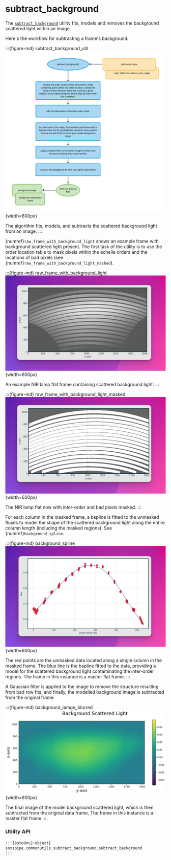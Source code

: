 # subtract_background

The [`subtract_background`](#soxspipe.commonutils.subtract_background) utility fits, models and removes the background scattered light within an image.

Here's the workflow for subtracting a frame's background:

:::{figure-md} subtract_background_util
![](subtract_background.png){width=600px}

The algorithm fits, models, and subtracts the scattered background light from an image.
:::


{numref}`raw_frame_with_background_light` shows an example frame with background scattered light present. The first task of the utility is to use the order location table to mask pixels within the echelle orders and the locations of bad pixels (see {numref}`raw_frame_with_background_light_masked`).


:::{figure-md} raw_frame_with_background_light
![image-20240920135732439](../_images/image-20240920135732439.png){width=600px}

An example NIR lamp flat frame containing scattered background light.
:::

:::{figure-md} raw_frame_with_background_light_masked
![image-20240920140302799](../_images/image-20240920140302799.png){width=600px}

The NIR lamp flat now with inter-order and bad pixels masked.
:::

For each column in the masked frame, a bspline is fitted to the unmasked fluxes to model the shape of the scattered background light along the entire column length (including the masked regions). See {numref}`background_spline`.

:::{figure-md} background_spline
![image-20240920140729800](../_images/image-20240920140729800.png){width=600px}

The red points are the unmasked data located along a single column in the masked frame. The blue line is the bspline fitted to the data, providing a model for the scattered background light contaminating the inter-order regions. The frame in this instance is a master flat frame.
:::


A Gaussian filter is applied to the image to remove the structure resulting from bad row fits, and finally, the modelled background image is subtracted from the original frame. 


:::{figure-md} background_iamge_blurred
![image-20240920135302518](../_images/image-20240920135302518.png){width=600px}

The final image of the model background scattered light, which is then subtracted from the original data frame. The frame in this instance is a master flat frame. 
:::



### Utility API



	:::{autodoc2-object} soxspipe.commonutils.subtract_background.subtract_background
	:::
